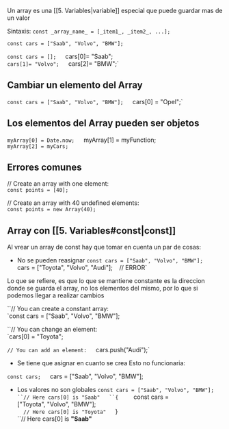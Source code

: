 Un array es una [[5. Variables|variable]] especial que puede guardar mas de un valor

Sintaxis:
`const _array_name_ = [_item1_, _item2_, ...];`

`const cars = ["Saab", "Volvo", "BMW"];`

`const cars = [];  
`cars[0]= "Saab";  
`cars[1]= "Volvo";  
`cars[2]= "BMW";`

## Cambiar un elemento del Array 

`const cars = ["Saab", "Volvo", "BMW"];  
`cars[0] = "Opel";`

## Los elementos del Array pueden ser objetos
`myArray[0] = Date.now;  
`myArray[1] = myFunction;  
`myArray[2] = myCars;`


## Errores comunes
// Create an array with one element:  
`const points = [40];`


// Create an array with 40 undefined elements:  
`const points = new Array(40);`


## Array con [[5. Variables#const|const]]
Al vrear un array de const hay que tomar en cuenta un par de cosas:

- No se pueden reasignar
`const cars = ["Saab", "Volvo", "BMW"];  
`cars = ["Toyota", "Volvo", "Audi"];    // ERROR`

Lo que se refiere, es que lo que se mantiene constante es la direccion donde se guarda el array, no los elementos del mismo, por lo que si podemos llegar a realizar cambios

``// You can create a constant array:  
`const cars = ["Saab", "Volvo", "BMW"];  
  
``// You can change an element:  
`cars[0] = "Toyota";  
  
`// You can add an element:  
`cars.push("Audi");`


- Se tiene que asignar en cuanto se crea 
Esto no funcionaria:

`const cars;  
`cars = ["Saab", "Volvo", "BMW"];

- Los valores no son globales
`const cars = ["Saab", "Volvo", "BMW"];  
``// Here cars[0] is "Saab"  
``{  
  `const cars = ["Toyota", "Volvo", "BMW"];  
``  // Here cars[0] is "Toyota"  
``}  
``// Here cars[0] is **"Saab"**
